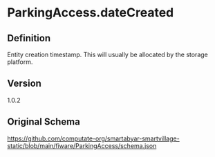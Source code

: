 # ParkingAccess.dateCreated

## Definition
Entity creation timestamp. This will usually be allocated by the storage platform.

## Version
1.0.2

## Original Schema
https://github.com/computate-org/smartabyar-smartvillage-static/blob/main/fiware/ParkingAccess/schema.json
